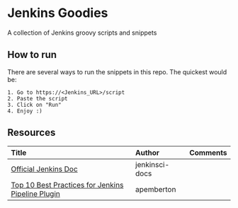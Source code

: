 # Jenkins Goodies

A collection of Jenkins groovy scripts and snippets

## How to run

There are several ways to run the snippets in this repo. The quickest would be:

    1. Go to https://<Jenkins_URL>/script
    2. Paste the script
    3. Click on "Run"
    4. Enjoy :)

## Resources

Title | Author | Comments
:------ |:------|:------:
[Official Jenkins Doc](https://jenkins.io/user-handbook.pdf) | jenkinsci-docs |  |
[Top 10 Best Practices for Jenkins Pipeline Plugin](https://www.cloudbees.com/blog/top-10-best-practices-jenkins-pipeline-plugin) | apemberton |  |
